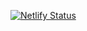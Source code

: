 [![Netlify Status](https://api.netlify.com/api/v1/badges/08cb3f80-c508-4215-9bd1-e04f0b92611f/deploy-status)](https://app.netlify.com/sites/thesarogroup/deploys)